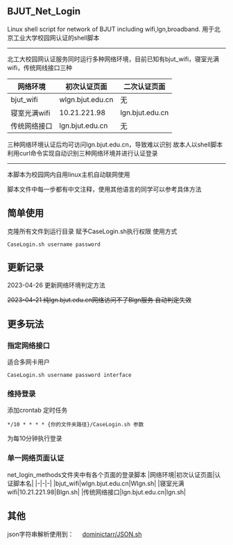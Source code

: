 ## BJUT_Net_Login
Linux shell script for network of BJUT including wifi,lgn,broadband.
用于北京工业大学校园网认证的shell脚本

***

北工大校园网认证服务同时运行多种网络环境，目前已知有bjut_wifi，寝室光满wifi，传统网线接口三种

|网络环境|初次认证页面|二次认证页面|
|-|-|-|
|bjut_wifi|wlgn.bjut.edu.cn|无|
|寝室光满wifi|10.21.221.98|lgn.bjut.edu.cn|
|传统网络接口|lgn.bjut.edu.cn|无|

三种网络环境认证后均可访问lgn.bjut.edu.cn，导致难以识别
故本人以shell脚本利用curl命令实现自动识别三种网络环境并进行认证登录
***
本脚本为校园网内自用linux主机自动联网使用

脚本文件中每一步都有中文注释，使用其他语言的同学可以参考具体方法
## 简单使用
克隆所有文件到运行目录 
赋予CaseLogin.sh执行权限
使用方式
```
CaseLogin.sh username password
```

## 更新记录
 2023-04-26 更新网络环境判定方法 

~~2023-04-21 纯lgn.bjut.edu.cn网络访问不了Blgn服务 自动判定失效~~

## 更多玩法
### 指定网络接口
适合多网卡用户
```
CaseLogin.sh username password interface
```
### 维持登录 
添加crontab 定时任务
```
*/10 * * * * {你的文件夹路径}/CaseLogin.sh 参数
```
为每10分钟执行登录

### 单一网络页面认证
net_login_methods文件夹中有各个页面的登录脚本
|网络环境|初次认证页面|认证脚本名|
|-|-|-|
|bjut_wifi|wlgn.bjut.edu.cn|Wlgn.sh|
|寝室光满wifi|10.21.221.98|Blgn.sh|
|传统网络接口|lgn.bjut.edu.cn|lgn.sh|
## 其他
json字符串解析使用到：
<span>&nbsp;&nbsp;&nbsp;&nbsp;<span><a href="https://github.com/dominictarr/JSON.sh">dominictarr/JSON.sh</a>
